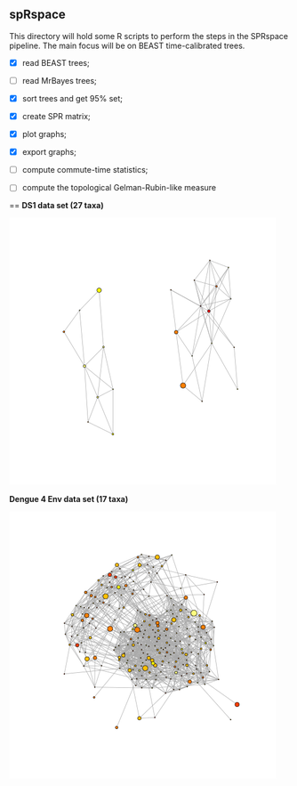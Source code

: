 ## spRspace
This directory will hold some R scripts to perform the steps in the SPRspace pipeline.
The main focus will be on BEAST time-calibrated trees.

- [x] read BEAST trees;

- [ ] read MrBayes trees;

- [x] sort trees and get 95% set;

- [x] create SPR matrix;

- [x] plot graphs;

- [x] export graphs;

- [ ] compute commute-time statistics;

- [ ] compute the topological Gelman-Rubin-like measure 
 
==
**DS1 data set (27 taxa)**

![](RESULTS/DS1_graph_first_24_MCCdist.png)

**Dengue 4 Env data set (17 taxa)**

![](RESULTS/Denv4_graph_first_256_MCCdist.png)

